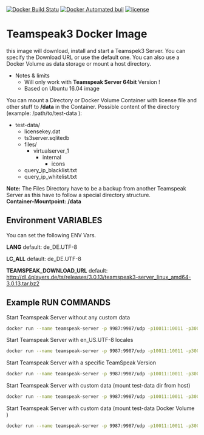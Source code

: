 [![Docker Build Statu](https://img.shields.io/docker/build/netstack/docker-teamspeak3.svg)](https://hub.docker.com/r/netstack/docker-teamspeak3/builds/)  [![Docker Automated buil](https://img.shields.io/docker/automated/netstack/docker-teamspeak3.svg)](#) [![license](https://img.shields.io/github/license/NetstackDE/docker-teamspeak3.svg)](#)
 
# Teamspeak3 Docker Image

this image will download, install and start a Teamspek3 Server. You can specify the Download URL or use the default one.
You can also use a Docker Volume as data storage or mount a host directory.

* Notes & limits
  * Will only work with **Teamspeak Server 64bit** Version !
  * Based on Ubuntu 16.04 image


You can mount a Directory or Docker Volume Container with license file and other stuff to **/data** in the Container.
Possible content of the directory (example: /path/to/test-data ):

  * test-data/
    * licensekey.dat
    * ts3server.sqlitedb
    * files/
      * virtualserver_1
        * internal
          * icons
    * query_ip_blacklist.txt
    * query_ip_whitelist.txt

**Note:** The Files Directory have to be a backup from another Teamspeak Server as this have to follow a special directory structure.  
**Container-Mountpoint:** **/data**

## Environment VARIABLES

You can set the following ENV Vars.

**LANG** default: de_DE.UTF-8


**LC_ALL** default: de_DE.UTF-8


**TEAMSPEAK_DOWNLOAD_URL** default: http://dl.4players.de/ts/releases/3.0.13/teamspeak3-server_linux_amd64-3.0.13.tar.bz2


## Example RUN COMMANDS

Start Teamspeak Server without any custom data

```bash
docker run --name teamspeak-server -p 9987:9987/udp -p10011:10011 -p30033:30033 -d netstack/docker-teamspeak3:latest
```

Start Teamspeak Server with en_US.UTF-8 locales

```bash
docker run --name teamspeak-server -p 9987:9987/udp -p10011:10011 -p30033:30033 -e LANG=en_US.UTF-8 -e LC_ALL=en_US.UTF-8 -d netstack/docker-teamspeak3:latest
```

Start Teamspeak Server with a specific TeamSpeak Version

```bash
docker run --name teamspeak-server -p 9987:9987/udp -p10011:10011 -p30033:30033 -e TEAMSPEAK_DOWNLOAD_URL=http://dl.4players.de/ts/releases/3.0.12/teamspeak3-server_linux_amd64-3.0.12.tar.bz2 -d netstack/docker-teamspeak3:latest
```

Start Teamspeak Server with custom data (mount test-data dir from host)

```bash
docker run --name teamspeak-server -p 9987:9987/udp -p10011:10011 -p30033:30033 -v/path/to/test-data:/data -d netstack/docker-teamspeak3:latest
```

Start Teamspeak Server with custom data (mount test-data Docker Volume )

```bash
docker run --name teamspeak-server -p 9987:9987/udp -p10011:10011 -p30033:30033 -vtest-data:/data -d netstack/docker-teamspeak3:latest
```
